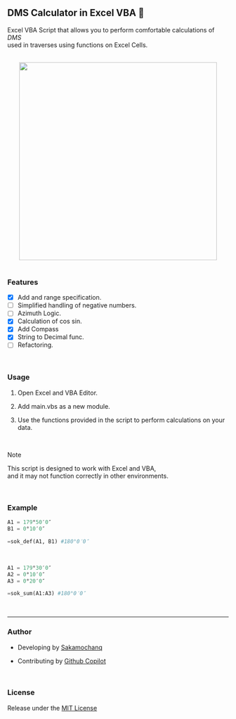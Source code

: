 ## DMS Calculator in Excel VBA 🌵
Excel VBA Script that allows you to perform comfortable calculations of *DMS*  
used in traverses using functions on Excel Cells.

<br>

<div align="center">
    <img src="./assets/DMS-Calculator-Demo.gif" width="450px">
</div>

<br>

### Features
- [x] Add and range specification.
- [ ] Simplified handling of negative numbers.
- [ ] Azimuth Logic.
- [x] Calculation of cos sin.
- [x] Add Compass
- [x] String to Decimal func.
- [ ] Refactoring.

<br>

### Usage

1.  Open Excel and VBA Editor.

2.  Add main.vbs as a new module.

3.  Use the functions provided in the script to perform calculations on your data.  

<br>

> [!Note]  
> This script is designed to work with Excel and VBA,  
> and it may not function correctly in other environments.

<br>

### Example

```python
A1 = 179°50′0″
B1 = 0°10′0″

=sok_def(A1, B1) #180°0′0″
```

<br>

```python
A1 = 179°30′0″
A2 = 0°10′0″
A3 = 0°20′0″

=sok_sum(A1:A3) #180°0′0″
```

<br>
<hr>

### Author 

- Developing by [Sakamochanq](https://github.com/Sakamochanq)

- Contributing by [Github Copilot](https://github.com/features/copilot)

<br>

### License

Release under the [MIT License](https://github.com/Sakamochanq/DMS-Calculator/blob/master/LICENSE)

